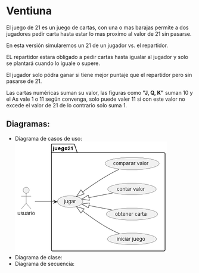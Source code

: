 # Ventiuna 

El juego de 21 es un juego de cartas, con una o mas barajas permite a dos jugadores pedir carta hasta estar lo mas proximo al valor de 21 sin pasarse. 

En esta versión simularemos un 21 de un jugador vs. el repartidor. 

EL repartidor estara obligado a pedir cartas hasta igualar al jugador y solo se plantará cuando lo iguale o supere. 

El jugador solo pódra ganar si tiene mejor puntaje que el repartidor pero sin pasarse de 21. 

Las cartas numéricas suman su valor, las figuras como __"J, Q, K"__ suman 10 y el As vale 1 o 11 según convenga, solo puede valer 11 si con este valor no excede el valor de 21 de lo contrario solo suma 1. 

## Diagramas: 

- Diagrama de casos de uso: 
![Casos de uso](out/diagramas/casos_de_uso/casos_de_uso.png) 
- Diagrama de clase: 
- Diagrama de secuencia: 